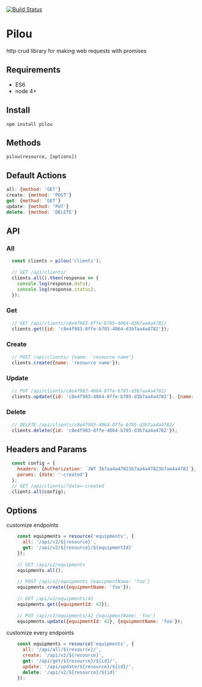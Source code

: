 [![Build Status](https://travis-ci.org/guillaumevincent/pilou.svg?branch=master)](https://travis-ci.org/guillaumevincent/pilou)

# Pilou

http crud library for making web requests with promises

## Requirements

  * ES6
  * node 4+

## Install

    npm install pilou
  
## Methods

    pilou(resource, [options])

## Default Actions
```js
all: {method: 'GET'}
create: {method: 'POST'}
get: {method: 'GET'}
update: {method: 'PUT'}
delete: {method: 'DELETE'}
```

## API

### All
```js
  const clients = pilou('clients');
  
  // GET /api/clients/
  clients.all().then(response => {
    console.log(response.data);
    console.log(response.status);
  });
```

### Get
```js  
  // GET /api/clients/c8e4f983-8ffe-b705-4064-d3b7aa4a4782/
  clients.get({id: 'c8e4f983-8ffe-b705-4064-d3b7aa4a4782'});
```

### Create
```js
  // POST /api/clients/ {name: 'resource name'}
  clients.create({name: 'resource name'});
```

### Update
```js
  // PUT /api/clients/c8e4f983-4064-8ffe-b705-d3b7aa4a4782/
  clients.update({id: 'c8e4f983-4064-8ffe-b705-d3b7aa4a4782'}, {name: 'updated name'});
```

### Delete
```js
  // DELETE /api/clients/c8e4f983-4064-8ffe-b705-d3b7aa4a4782/
  clients.delete({id: 'c8e4f983-8ffe-4064-b705-d3b7aa4a4782'});
```

## Headers and Params
```js  
  const config = {
    headers: {Authorization: `JWT 3b7aa4a47823b7aa4a47823b7aa4a4782`},
    params: {date: '-created'}
  };
  // GET /api/clients/?date=-created
  clients.all(config);
```

## Options

customize endpoints
```js  
    const equipments = resource('equipments', {
      all: '/api/v2/${resource}',
      get: '/api/v2/${resource}/${equipmentId}'
    });
    
    // GET /api/v2/equipments
    equipments.all();
    
    // POST /api/v2/equipments {equipmentName: 'foo'}
    equipments.create({equipmentName: 'foo'});
    
    // GET /api/v2/equipments/42
    equipments.get({equipmentId: 42});
    
    // PUT /api/v2/equipments/42 {equipmentName: 'foo'}
    equipments.update({equipmentId: 42}, {equipmentName: 'foo'});
```

customize every endpoints

```js  
    const equipments = resource('equipments', {
      all: '/api/all/${resource}/',
      create: '/api/v2/${resource}',
      get: '/api/get/${resource}/${id}/',
      update: '/api/update/${resource}/${id}/',
      delete: '/api/v2/${resource}/${id}'
    });
```
